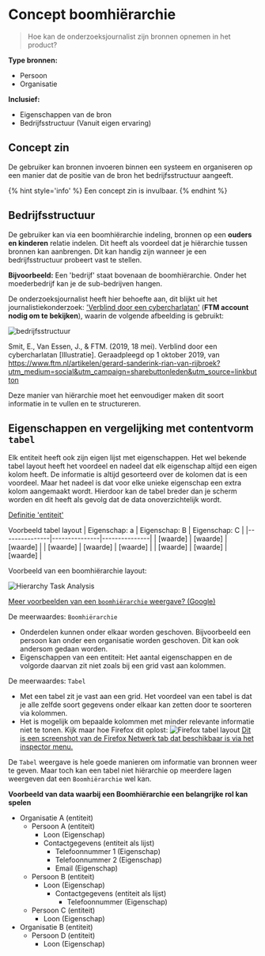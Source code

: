 # Concept boomhiërarchie

> Hoe kan de onderzoeksjournalist zijn bronnen opnemen in het product?


__Type bronnen:__

* Persoon
* Organisatie


__Inclusief:__
* Eigenschappen van de bron
* Bedrijfsstructuur (Vanuit eigen ervaring)


## Concept zin

De gebruiker kan bronnen invoeren binnen een systeem en organiseren op een manier dat de positie van de bron het bedrijfsstructuur aangeeft.

{% hint style='info' %}
Een concept zin is invulbaar.
{% endhint %}


## Bedrijfsstructuur

De gebruiker kan via een boomhiërarchie indeling, bronnen op een __ouders en kinderen__ relatie indelen. Dit heeft als voordeel dat je hiërarchie tussen bronnen kan aanbrengen. Dit kan handig zijn wanneer je een bedrijfsstructuur probeert vast te stellen.



__Bijvoorbeeld:__ Een 'bedrijf' staat bovenaan de boomhiërarchie. Onder het moederbedrijf kan je de sub-bedrijven hangen. 

De onderzoeksjournalist heeft hier behoefte aan, dit blijkt uit het journalistiekonderzoek: ['Verblind door een cybercharlatan'](https://www.ftm.nl/artikelen/gerard-sanderink-rian-van-rijbroek?utm_medium=social&utm_campaign=sharebuttonleden&utm_source=linkbutton) (__FTM account nodig om te bekijken__), waarin de volgende afbeelding is gebruikt:

![bedrijfsstructuur](content/bedrijfsstructuur.png)

Smit, E., Van Essen, J., & FTM. (2019, 18 mei). Verblind door een cybercharlatan [Illustratie]. Geraadpleegd op 1 oktober 2019, van https://www.ftm.nl/artikelen/gerard-sanderink-rian-van-rijbroek?utm_medium=social&utm_campaign=sharebuttonleden&utm_source=linkbutton


Deze manier van hiërarchie moet het eenvoudiger maken dit soort informatie in te vullen en te structureren.


## Eigenschappen en vergelijking met contentvorm `tabel`

Elk entiteit heeft ook zijn eigen lijst met eigenschappen. Het wel bekende tabel layout heeft het voordeel en nadeel dat elk eigenschap altijd een eigen kolom heeft. De informatie is altijd gesorteerd over de kolomen dat is een voordeel. Maar het nadeel is dat voor elke unieke eigenschap een extra kolom aangemaakt wordt. Hierdoor kan de tabel breder dan je scherm worden en dit heeft als gevolg dat de data onoverzichtelijk wordt.

[Definitie 'entiteit'](https://www.vandale.nl/gratis-woordenboek/nederlands/betekenis/entiteit)

Voorbeeld tabel layout
| Eigenschap: a | Eigenschap: B | Eigenschap: C |
|---------------|---------------|---------------|
| [waarde]      | [waarde]      | [waarde]      |
| [waarde]      | [waarde]      | [waarde]      |
| [waarde]      | [waarde]      | [waarde]      |



Voorbeeld van een boomhiërarchie layout:

![Hierarchy Task Analysis](content/hta.png)



[Meer voorbeelden van een `boomhiërarchie` weergave? (Google)](https://www.google.com/search?client=firefox-b-d&channel=trow&biw=2332&bih=1397&tbm=isch&sa=1&ei=CPIIXZb-GYaRmwXg6ZXwCQ&q=boom+hi%C3%ABrarchie+data&oq=boom+hi%C3%ABrarchie+data&gs_l=img.3...6287.6287..6648...0.0..0.42.42.1......0....2j1..gws-wiz-img.Iv0y6k-_MpY)


De meerwaardes: `Boomhiërarchie`
* Onderdelen kunnen onder elkaar worden geschoven. Bijvoorbeeld een persoon kan onder een organisatie worden geschoven. Dit kan ook andersom gedaan worden.
* Eigenschappen van een entiteit: Het aantal eigenschappen en de volgorde daarvan zit niet zoals bij een grid vast aan kolommen.

De meerwaardes: `Tabel`
* Met een tabel zit je vast aan een grid. Het voordeel van een tabel is dat je alle zelfde soort gegevens onder elkaar kan zetten door te soorteren via kolommen.
* Het is mogelijk om bepaalde kolommen met minder relevante informatie niet te tonen. Kijk maar hoe Firefox dit oplost: 
![Firefox tabel layout](content/firefox-tabel-layout.png)
[Dit is een screenshot van de Firefox Netwerk tab dat beschikbaar is via het inspector menu.](https://developer.mozilla.org/en-US/docs/Tools/Network_Monitor)


De `Tabel` weergave is hele goede manieren om informatie van bronnen weer te geven. Maar toch kan een tabel niet hiërarchie op meerdere lagen weergeven dat een `Boomhiërarchie` wel kan.

**Voorbeeld van data waarbij een Boomhiërarchie een belangrijke rol kan spelen**
* Organisatie A (entiteit)
  * Persoon A (entiteit)
    * Loon (Eigenschap)
    * Contactgegevens (entiteit als lijst)
      * Telefoonnummer 1 (Eigenschap)
      * Telefoonnummer 2 (Eigenschap)
      * Email (Eigenschap)
  * Persoon B (entiteit)
    * Loon (Eigenschap)
      * Contactgegevens (entiteit als lijst)
        * Telefoonnummer (Eigenschap)
  * Persoon C (entiteit)
    * Loon (Eigenschap)
* Organisatie B (entiteit)
  * Persoon D (entiteit)
    * Loon (Eigenschap)